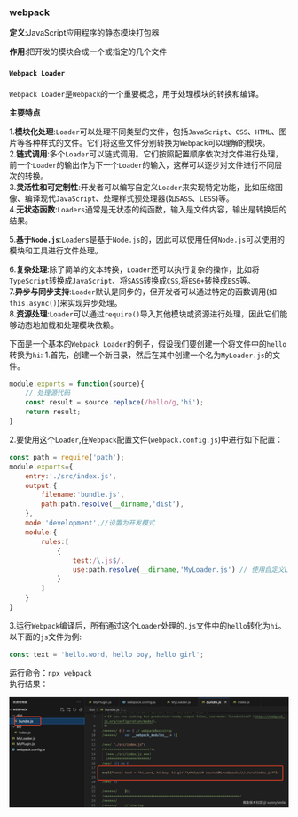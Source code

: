 ### webpack
**定义**:JavaScript应用程序的静态模块打包器

**作用**:把开发的模块合成一个或指定的几个文件


#### `Webpack Loader`
`Webpack Loader`是`Webpack`的一个重要概念，用于处理模块的转换和编译。  

**主要特点**  

1.**模块化处理**:`Loader`可以处理不同类型的文件，包括`JavaScript`、`CSS`、`HTML`、图片等各种样式的文件。它们将这些文件分别转换为`Webpack`可以理解的模块。   
2.**链式调用**:多个`Loader`可以链式调用。它们按照配置顺序依次对文件进行处理，前一个`Loader`的输出作为下一个`Loader`的输入，这样可以逐步对文件进行不同层次的转换。   
3.**灵活性和可定制性**:开发者可以编写自定义`Loader`来实现特定功能，比如压缩图像、编译现代`JavaScript`、处理样式预处理器(如`SASS`、`LESS`)等。   
4.**无状态函数**:`Loaders`通常是无状态的纯函数，输入是文件内容，输出是转换后的结果。   

5.**基于`Node.js`**:`Loaders`是基于`Node.js`的，因此可以使用任何`Node.js`可以使用的模块和工具进行文件处理。   

6.**复杂处理**:除了简单的文本转换，`Loader`还可以执行复杂的操作，比如将`TypeScript`转换成`JavaScript`、将`SASS`转换成`CSS`,将`ES6+`转换成`ES5`等。   
7.**异步与同步支持**:`Loader`默认是同步的，但开发者可以通过特定的函数调用(如`this.async()`)来实现异步处理。   
8.**资源处理**:`Loader`可以通过`require()`导入其他模块或资源进行处理，因此它们能够动态地加载和处理模块依赖。   

下面是一个基本的`Webpack Loader`的例子，假设我们要创建一个将文件中的`hello`转换为`hi`:
1.首先，创建一个新目录，然后在其中创建一个名为`MyLoader.js`的文件。   
```javascript
module.exports = function(source){
    // 处理源代码  
    const result = source.replace(/hello/g,'hi');
    return result;
}
```  
2.要使用这个`Loader`,在`Webpack`配置文件(`webpack.config.js`)中进行如下配置：  
```javascript
const path = require('path');   
module.exports={
    entry:'./src/index.js',
    output:{
        filename:'bundle.js',  
        path:path.resolve(__dirname,'dist'),
    },
    mode:'development',//设置为开发模式
    module:{
        rules:[
            {
                test:/\.js$/,
                use:path.resolve(__dirname,'MyLoader.js') // 使用自定义Loader
            }
        ]
    }
}
```  
3.运行`Webpack`编译后，所有通过这个`Loader`处理的`.js`文件中的`hello`转化为`hi`。以下面的`js`文件为例:   
```javascript
const text = 'hello.word, hello boy, hello girl';
```  
运行命令：`npx webpack`  
执行结果：   

![image](./img/image.png)  

